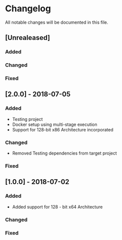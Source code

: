 # Changelog

All notable changes will be documented in this file.

## [Unrealeased]

### Added

### Changed

### Fixed

## [2.0.0] - 2018-07-05

### Added
 - Testing project
 - Docker setup using multi-stage execution
 - Support for 128-bit x86 Architecture incorporated
 
### Changed
 - Removed Testing dependencies from target project

### Fixed



## [1.0.0] - 2018-07-02

### Added
 - Added support for 128 - bit x64 Architecture
 
### Changed
 

### Fixed
